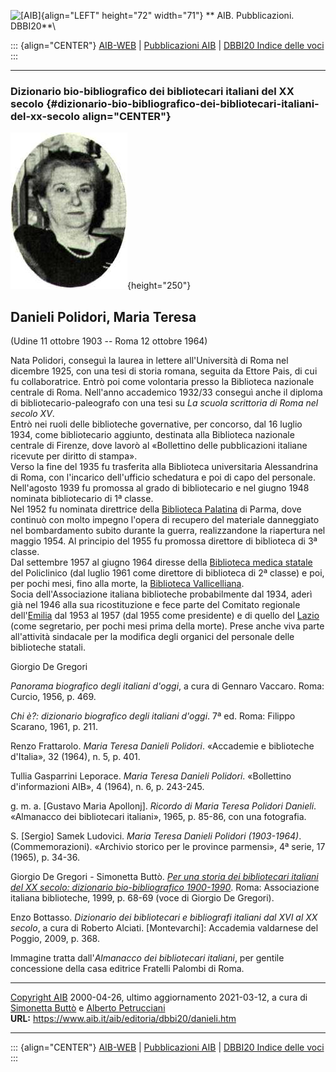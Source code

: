 ![\[AIB\]](/aib/wi/aibv72.gif){align="LEFT" height="72" width="71"}
** AIB. Pubblicazioni. DBBI20**\

::: {align="CENTER"}
[AIB-WEB](/) \| [Pubblicazioni AIB](/pubblicazioni/) \| [DBBI20 Indice
delle voci](dbbi20.htm)
:::

------------------------------------------------------------------------

### Dizionario bio-bibliografico dei bibliotecari italiani del XX secolo {#dizionario-bio-bibliografico-dei-bibliotecari-italiani-del-xx-secolo align="CENTER"}

![\[Ritratto\]](danieli.jpg){height="250"}

## Danieli Polidori, Maria Teresa

(Udine 11 ottobre 1903 -- Roma 12 ottobre 1964)

Nata Polidori, conseguì la laurea in lettere all\'Università di Roma nel
dicembre 1925, con una tesi di storia romana, seguita da Ettore Pais, di
cui fu collaboratrice. Entrò poi come volontaria presso la Biblioteca
nazionale centrale di Roma. Nell\'anno accademico 1932/33 conseguì anche
il diploma di bibliotecario-paleografo con una tesi su *La scuola
scrittoria di Roma nel secolo XV*.\
Entrò nei ruoli delle biblioteche governative, per concorso, dal 16
luglio 1934, come bibliotecario aggiunto, destinata alla Biblioteca
nazionale centrale di Firenze, dove lavorò al «Bollettino delle
pubblicazioni italiane ricevute per diritto di stampa».\
Verso la fine del 1935 fu trasferita alla Biblioteca universitaria
Alessandrina di Roma, con l\'incarico dell\'ufficio schedatura e poi di
capo del personale. Nell\'agosto 1939 fu promossa al grado di
bibliotecario e nel giugno 1948 nominata bibliotecario di 1ª classe.\
Nel 1952 fu nominata direttrice della [Biblioteca
Palatina](/aib/stor/teche/pr-pal.htm) di Parma, dove continuò con molto
impegno l\'opera di recupero del materiale danneggiato nel bombardamento
subito durante la guerra, realizzandone la riapertura nel maggio 1954.
Al principio del 1955 fu promossa direttore di biblioteca di 3ª classe.\
Dal settembre 1957 al giugno 1964 diresse della [Biblioteca medica
statale](/aib/stor/teche/rm-med.htm) del Policlinico (dal luglio 1961
come direttore di biblioteca di 2ª classe) e poi, per pochi mesi, fino
alla morte, la [Biblioteca Vallicelliana](/aib/stor/teche/rm-val.htm).\
Socia dell\'Associazione italiana biblioteche probabilmente dal 1934,
aderì già nel 1946 alla sua ricostituzione e fece parte del Comitato
regionale dell\'[Emilia](/aib/stor/sezioni/emilia.htm) dal 1953 al 1957
(dal 1955 come presidente) e di quello del
[Lazio](/aib/stor/sezioni/laz.htm) (come segretario, per pochi mesi
prima della morte). Prese anche viva parte all\'attività sindacale per
la modifica degli organici del personale delle biblioteche statali.

Giorgio De Gregori

*Panorama biografico degli italiani d\'oggi*, a cura di Gennaro Vaccaro.
Roma: Curcio, 1956, p. 469.

*Chi è?: dizionario biografico degli italiani d\'oggi*. 7ª ed. Roma:
Filippo Scarano, 1961, p. 211.

Renzo Frattarolo. *Maria Teresa Danieli Polidori*. «Accademie e
biblioteche d\'Italia», 32 (1964), n. 5, p. 401.

Tullia Gasparrini Leporace. *Maria Teresa Danieli Polidori*. «Bollettino
d\'informazioni AIB», 4 (1964), n. 6, p. 243-245.

g\. m. a. \[Gustavo Maria Apollonj\]. *Ricordo di Maria Teresa Polidori
Danieli*. «Almanacco dei bibliotecari italiani», 1965, p. 85-86, con una
fotografia.

S. \[Sergio\] Samek Ludovici. *Maria Teresa Danieli Polidori
(1903-1964)*. (Commemorazioni). «Archivio storico per le province
parmensi», 4ª serie, 17 (1965), p. 34-36.

Giorgio De Gregori - Simonetta Buttò. [*Per una storia dei bibliotecari
italiani del XX secolo: dizionario bio-bibliografico
1900-1990*](/aib/editoria/pub065.htm). Roma: Associazione italiana
biblioteche, 1999, p. 68-69 (voce di Giorgio De Gregori).

Enzo Bottasso. *Dizionario dei bibliotecari e bibliografi italiani dal
XVI al XX secolo*, a cura di Roberto Alciati. \[Montevarchi\]: Accademia
valdarnese del Poggio, 2009, p. 368.

Immagine tratta dall\'*Almanacco dei bibliotecari italiani*, per gentile
concessione della casa editrice Fratelli Palombi di Roma.

------------------------------------------------------------------------

[Copyright AIB](/su-questo-sito/dichiarazione-di-copyright-aib-web/)
2000-04-26, ultimo aggiornamento 2021-03-12, a cura di [Simonetta
Buttò](/aib/redazione3.htm) e [Alberto
Petrucciani](/su-questo-sito/redazione-aib-web/)\
**URL:** https://www.aib.it/aib/editoria/dbbi20/danieli.htm

------------------------------------------------------------------------

::: {align="CENTER"}
[AIB-WEB](/) \| [Pubblicazioni AIB](/pubblicazioni/) \| [DBBI20 Indice
delle voci](dbbi20.htm)
:::
